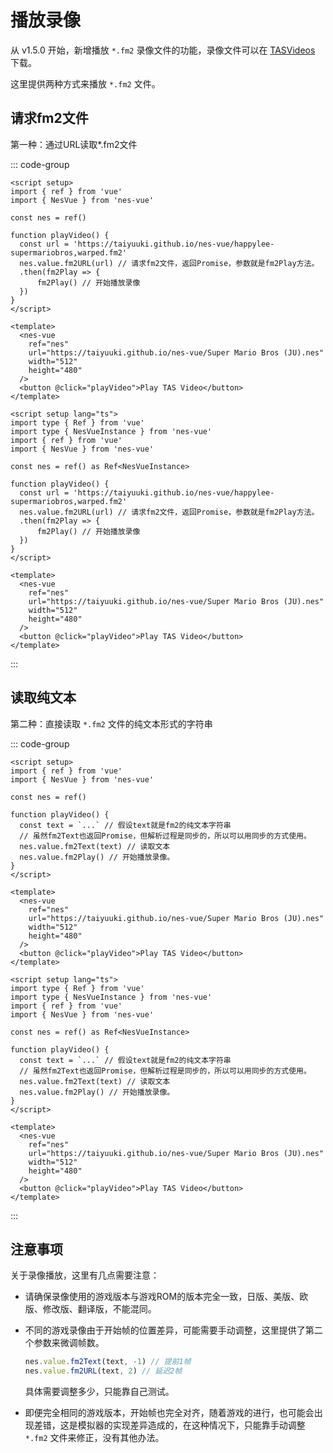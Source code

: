 # 播放录像

从 v1.5.0 开始，新增播放 `*.fm2` 录像文件的功能，录像文件可以在 [TASVideos](https://tasvideos.org/) 下载。

这里提供两种方式来播放 `*.fm2` 文件。

## 请求fm2文件

第一种：通过URL读取*.fm2文件

::: code-group
```vue [vue-js]
<script setup>
import { ref } from 'vue'
import { NesVue } from 'nes-vue'

const nes = ref()

function playVideo() {
  const url = 'https://taiyuuki.github.io/nes-vue/happylee-supermariobros,warped.fm2'
  nes.value.fm2URL(url) // 请求fm2文件，返回Promise，参数就是fm2Play方法。
  .then(fm2Play => {
      fm2Play() // 开始播放录像
  })
}
</script>

<template>
  <nes-vue
    ref="nes"
    url="https://taiyuuki.github.io/nes-vue/Super Mario Bros (JU).nes"
    width="512"
    height="480"
  />
  <button @click="playVideo">Play TAS Video</button>
</template>
```

```vue [vue-ts]
<script setup lang="ts">
import type { Ref } from 'vue'
import type { NesVueInstance } from 'nes-vue'
import { ref } from 'vue'
import { NesVue } from 'nes-vue'

const nes = ref() as Ref<NesVueInstance>

function playVideo() {
  const url = 'https://taiyuuki.github.io/nes-vue/happylee-supermariobros,warped.fm2'
  nes.value.fm2URL(url) // 请求fm2文件，返回Promise，参数就是fm2Play方法。
  .then(fm2Play => {
      fm2Play() // 开始播放录像
  })
}
</script>

<template>
  <nes-vue
    ref="nes"
    url="https://taiyuuki.github.io/nes-vue/Super Mario Bros (JU).nes"
    width="512"
    height="480"
  />
  <button @click="playVideo">Play TAS Video</button>
</template>
```

:::

## 读取纯文本

第二种：直接读取 `*.fm2` 文件的纯文本形式的字符串

::: code-group
```vue [vue-js]
<script setup>
import { ref } from 'vue'
import { NesVue } from 'nes-vue'

const nes = ref()

function playVideo() {
  const text = `...` // 假设text就是fm2的纯文本字符串
  // 虽然fm2Text也返回Promise，但解析过程是同步的，所以可以用同步的方式使用。
  nes.value.fm2Text(text) // 读取文本
  nes.value.fm2Play() // 开始播放录像。
}
</script>

<template>
  <nes-vue
    ref="nes"
    url="https://taiyuuki.github.io/nes-vue/Super Mario Bros (JU).nes"
    width="512"
    height="480"
  />
  <button @click="playVideo">Play TAS Video</button>
</template>
```

```vue [vue-ts]
<script setup lang="ts">
import type { Ref } from 'vue'
import type { NesVueInstance } from 'nes-vue'
import { ref } from 'vue'
import { NesVue } from 'nes-vue'

const nes = ref() as Ref<NesVueInstance>

function playVideo() {
  const text = `...` // 假设text就是fm2的纯文本字符串
  // 虽然fm2Text也返回Promise，但解析过程是同步的，所以可以用同步的方式使用。
  nes.value.fm2Text(text) // 读取文本
  nes.value.fm2Play() // 开始播放录像。
}
</script>

<template>
  <nes-vue
    ref="nes"
    url="https://taiyuuki.github.io/nes-vue/Super Mario Bros (JU).nes"
    width="512"
    height="480"
  />
  <button @click="playVideo">Play TAS Video</button>
</template>
```
:::

## 注意事项

关于录像播放，这里有几点需要注意：

* 请确保录像使用的游戏版本与游戏ROM的版本完全一致，日版、美版、欧版、修改版、翻译版，不能混同。

* 不同的游戏录像由于开始帧的位置差异，可能需要手动调整，这里提供了第二个参数来微调帧数。

  ```ts
  nes.value.fm2Text(text, -1) // 提前1帧
  nes.value.fm2URL(text, 2) // 延迟2帧
  ```

  具体需要调整多少，只能靠自己测试。

* 即便完全相同的游戏版本，开始帧也完全对齐，随着游戏的进行，也可能会出现差错，这是模拟器的实现差异造成的，在这种情况下，只能靠手动调整 `*.fm2` 文件来修正，没有其他办法。
